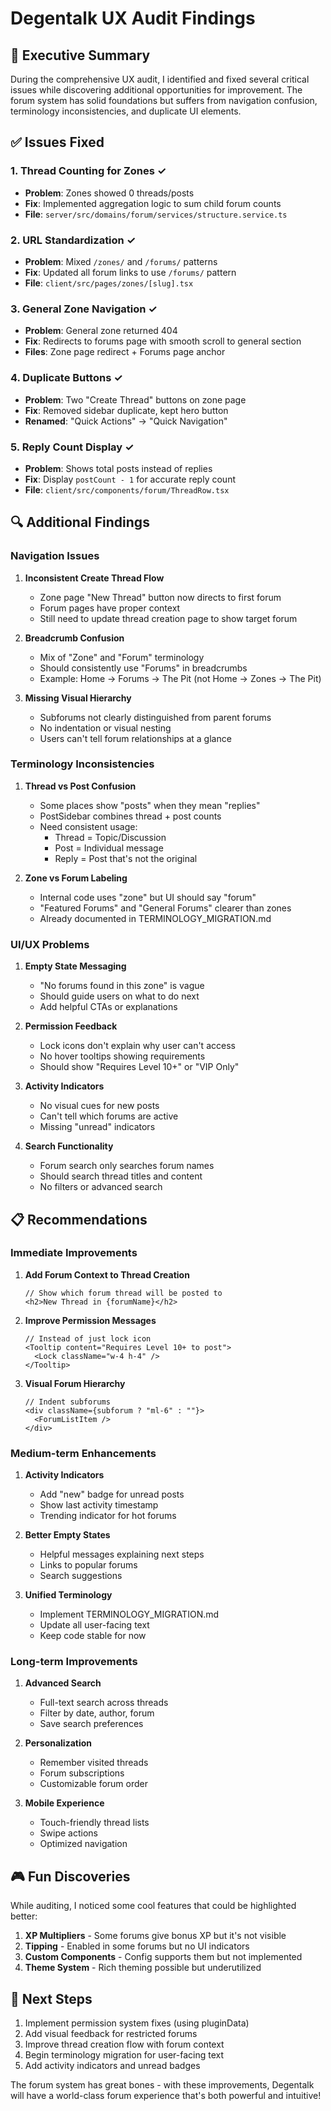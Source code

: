 # Degentalk UX Audit Findings

## 🎯 Executive Summary

During the comprehensive UX audit, I identified and fixed several critical issues while discovering additional opportunities for improvement. The forum system has solid foundations but suffers from navigation confusion, terminology inconsistencies, and duplicate UI elements.

## ✅ Issues Fixed

### 1. **Thread Counting for Zones** ✓
- **Problem**: Zones showed 0 threads/posts
- **Fix**: Implemented aggregation logic to sum child forum counts
- **File**: `server/src/domains/forum/services/structure.service.ts`

### 2. **URL Standardization** ✓
- **Problem**: Mixed `/zones/` and `/forums/` patterns
- **Fix**: Updated all forum links to use `/forums/` pattern
- **File**: `client/src/pages/zones/[slug].tsx`

### 3. **General Zone Navigation** ✓
- **Problem**: General zone returned 404
- **Fix**: Redirects to forums page with smooth scroll to general section
- **Files**: Zone page redirect + Forums page anchor

### 4. **Duplicate Buttons** ✓
- **Problem**: Two "Create Thread" buttons on zone page
- **Fix**: Removed sidebar duplicate, kept hero button
- **Renamed**: "Quick Actions" → "Quick Navigation"

### 5. **Reply Count Display** ✓
- **Problem**: Shows total posts instead of replies
- **Fix**: Display `postCount - 1` for accurate reply count
- **File**: `client/src/components/forum/ThreadRow.tsx`

## 🔍 Additional Findings

### Navigation Issues

1. **Inconsistent Create Thread Flow**
   - Zone page "New Thread" button now directs to first forum
   - Forum pages have proper context
   - Still need to update thread creation page to show target forum

2. **Breadcrumb Confusion**
   - Mix of "Zone" and "Forum" terminology
   - Should consistently use "Forums" in breadcrumbs
   - Example: Home → Forums → The Pit (not Home → Zones → The Pit)

3. **Missing Visual Hierarchy**
   - Subforums not clearly distinguished from parent forums
   - No indentation or visual nesting
   - Users can't tell forum relationships at a glance

### Terminology Inconsistencies

1. **Thread vs Post Confusion**
   - Some places show "posts" when they mean "replies"
   - PostSidebar combines thread + post counts
   - Need consistent usage:
     - Thread = Topic/Discussion
     - Post = Individual message
     - Reply = Post that's not the original

2. **Zone vs Forum Labeling**
   - Internal code uses "zone" but UI should say "forum"
   - "Featured Forums" and "General Forums" clearer than zones
   - Already documented in TERMINOLOGY_MIGRATION.md

### UI/UX Problems

1. **Empty State Messaging**
   - "No forums found in this zone" is vague
   - Should guide users on what to do next
   - Add helpful CTAs or explanations

2. **Permission Feedback**
   - Lock icons don't explain why user can't access
   - No hover tooltips showing requirements
   - Should show "Requires Level 10+" or "VIP Only"

3. **Activity Indicators**
   - No visual cues for new posts
   - Can't tell which forums are active
   - Missing "unread" indicators

4. **Search Functionality**
   - Forum search only searches forum names
   - Should search thread titles and content
   - No filters or advanced search

## 📋 Recommendations

### Immediate Improvements

1. **Add Forum Context to Thread Creation**
   ```tsx
   // Show which forum thread will be posted to
   <h2>New Thread in {forumName}</h2>
   ```

2. **Improve Permission Messages**
   ```tsx
   // Instead of just lock icon
   <Tooltip content="Requires Level 10+ to post">
     <Lock className="w-4 h-4" />
   </Tooltip>
   ```

3. **Visual Forum Hierarchy**
   ```tsx
   // Indent subforums
   <div className={subforum ? "ml-6" : ""}>
     <ForumListItem />
   </div>
   ```

### Medium-term Enhancements

1. **Activity Indicators**
   - Add "new" badge for unread posts
   - Show last activity timestamp
   - Trending indicator for hot forums

2. **Better Empty States**
   - Helpful messages explaining next steps
   - Links to popular forums
   - Search suggestions

3. **Unified Terminology**
   - Implement TERMINOLOGY_MIGRATION.md
   - Update all user-facing text
   - Keep code stable for now

### Long-term Improvements

1. **Advanced Search**
   - Full-text search across threads
   - Filter by date, author, forum
   - Save search preferences

2. **Personalization**
   - Remember visited threads
   - Forum subscriptions
   - Customizable forum order

3. **Mobile Experience**
   - Touch-friendly thread lists
   - Swipe actions
   - Optimized navigation

## 🎮 Fun Discoveries

While auditing, I noticed some cool features that could be highlighted better:

1. **XP Multipliers** - Some forums give bonus XP but it's not visible
2. **Tipping** - Enabled in some forums but no UI indicators
3. **Custom Components** - Config supports them but not implemented
4. **Theme System** - Rich theming possible but underutilized

## 🚀 Next Steps

1. Implement permission system fixes (using pluginData)
2. Add visual feedback for restricted forums
3. Improve thread creation flow with forum context
4. Begin terminology migration for user-facing text
5. Add activity indicators and unread badges

The forum system has great bones - with these improvements, Degentalk will have a world-class forum experience that's both powerful and intuitive!